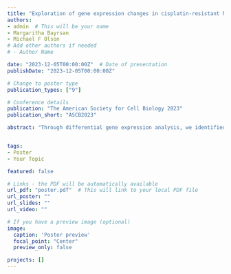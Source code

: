 ```yaml
---
title: "Exploration of gene expression changes in cisplatin-resistant high grade serous ovarian cancer"
authors:
- admin  # This will be your name
- Margaritha Bayrsan
- Michael F Olson
# Add other authors if needed
# - Author Name

date: "2023-12-05T00:00:00Z"  # Date of presentation
publishDate: "2023-12-05T00:00:00Z"

# Change to poster type
publication_types: ["9"]

# Conference details
publication: "The American Society for Cell Biology 2023"
publication_short: "ASCB2023"

abstract: "Through differential gene expression analysis, we identified significant patterns of gene expression changes. Pathway analysis revealed enriched biological processes and pathways, consistent with important functional implications of these gene expression changes. Notably, our analysis identified the smooth muscle actin gene ACTA2 as a one of the most profoundly affected gene expression changes. ACTA2 is a component of the actin cytoskeleton, suggesting that changes in cytoskeleton organization could play a contributory role in cisplatin resistance. Western blotting and fluorescence activated cell sorting (FACS) validated the increased expression of ACTA2 protein in cisplatin-resistant cells. We are now conducting experiments to explore the role of ACTA2 in modulating cytoskeletal dynamics and cisplatin sensitivity in ovarian cancer cell lines. These findings will enhance our understanding of gene expression regulation and the role of ACTA2 in ovarian cancer, providing potential therapeutic targets for further investigation and validation."


tags:
- Poster
- Your Topic

featured: false

# Links - the PDF will be automatically available
url_pdf: "poster.pdf"  # This will link to your local PDF file
url_poster: ""
url_slides: ""
url_video: ""

# If you have a preview image (optional)
image:
  caption: 'Poster preview'
  focal_point: "Center"
  preview_only: false

projects: []
---
```

